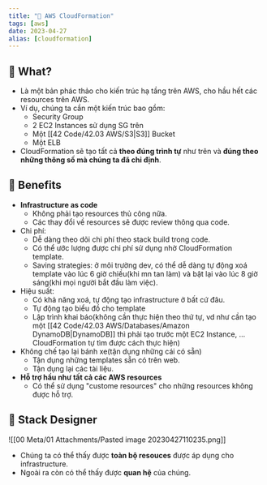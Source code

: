 ```yaml
---
title: "🌱 AWS CloudFormation"
tags: [aws]
date: 2023-04-27
alias: [cloudformation]
---
```


## 🌿 What?
- Là một bản phác thảo cho kiến trúc hạ tầng trên AWS, cho hầu hết các resources trên AWS.
- Ví dụ, chúng ta cần một kiến trúc bao gồm:
	- Security Group
	- 2 EC2 Instances sử dụng SG trên
	- Một [[42 Code/42.03 AWS/S3|S3]] Bucket
	- Một ELB
- CloudFormation sẽ tạo tất cả **theo đúng trình tự** như trên và **đúng theo những thông số mà chúng ta đã chỉ định**.

## 🌿 Benefits
- **Infrastructure as code** 
	- Không phải tạo resources thủ công nữa.
	- Các thay đổi về resources sẽ được review thông qua code.
- Chi phí:
	- Dễ dàng theo dõi chi phí theo stack build trong code.
	- Có thể ước lượng được chi phí sử dụng nhờ CloudFormation template.
	- Saving strategies: ở môi trường dev, có thể dễ dàng tự động xoá template vào lúc 6 giờ chiều(khi mn tan làm) và bật lại vào lúc 8 giờ sáng(khi mọi người bắt đầu làm việc).
- Hiệu suất:
	- Có khả năng xoá, tự động tạo infrastructure ở bất cứ đâu.
	- Tự động tạo biểu đồ cho template
	- Lập trình khai báo(không cần thực hiện theo thứ tự, vd như cần tạo một [[42 Code/42.03 AWS/Databases/Amazon DynamoDB|DynamoDB]] thì phải tạo trước một EC2 Instance, ... CloudFormation tự tìm được cách thực hiện)
- Không chế tạo lại bánh xe(tận dụng những cái có sẵn)
	- Tận dụng những templates sẵn có trên web.
	- Tận dụng lại các tài liệu.
- **Hỗ trợ hầu như tất cả các AWS resources**
	- Có thể sử dụng "custome resources" cho những resources không được hỗ trợ.

## 🌿 Stack Designer
![[00 Meta/01 Attachments/Pasted image 20230427110235.png]]
- Chúng ta có thể thấy được **toàn bộ resouces** được áp dụng cho infrastructure.
- Ngoài ra còn có thể thấy được **quan hệ** của chúng.